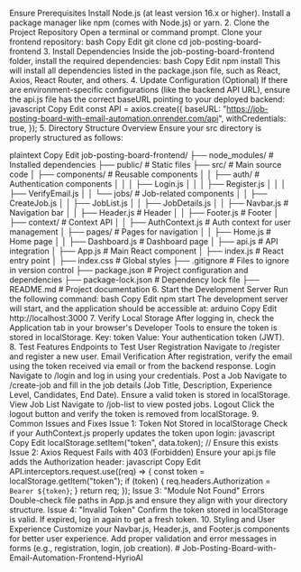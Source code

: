  Ensure Prerequisites
Install Node.js (at least version 16.x or higher).
Install a package manager like npm (comes with Node.js) or yarn.
2. Clone the Project Repository
Open a terminal or command prompt.
Clone your frontend repository:
bash
Copy
Edit
git clone <frontend-repo-url>
cd job-posting-board-frontend
3. Install Dependencies
Inside the job-posting-board-frontend folder, install the required dependencies:
bash
Copy
Edit
npm install
This will install all dependencies listed in the package.json file, such as React, Axios, React Router, and others.
4. Update Configuration (Optional)
If there are environment-specific configurations (like the backend API URL), ensure the api.js file has the correct baseURL pointing to your deployed backend:
javascript
Copy
Edit
const API = axios.create({
  baseURL: "https://job-posting-board-with-email-automation.onrender.com/api",
  withCredentials: true,
});
5. Directory Structure Overview
Ensure your src directory is properly structured as follows:

plaintext
Copy
Edit
job-posting-board-frontend/
├── node_modules/          # Installed dependencies
├── public/                # Static files
├── src/                   # Main source code
│   ├── components/        # Reusable components
│   │   ├── auth/          # Authentication components
│   │   │   ├── Login.js
│   │   │   ├── Register.js
│   │   │   ├── VerifyEmail.js
│   │   └── jobs/          # Job-related components
│   │       ├── CreateJob.js
│   │       ├── JobList.js
│   │       ├── JobDetails.js
│   │   ├── Navbar.js      # Navigation bar
│   │   ├── Header.js      # Header
│   │   ├── Footer.js      # Footer
│   ├── context/           # Context API
│   │   ├── AuthContext.js # Auth context for user management
│   ├── pages/             # Pages for navigation
│   │   ├── Home.js        # Home page
│   │   ├── Dashboard.js   # Dashboard page
│   ├── api.js             # API integration
│   ├── App.js             # Main React component
│   ├── index.js           # React entry point
│   ├── index.css          # Global styles
├── .gitignore             # Files to ignore in version control
├── package.json           # Project configuration and dependencies
├── package-lock.json      # Dependency lock file
├── README.md              # Project documentation
6. Start the Development Server
Run the following command:
bash
Copy
Edit
npm start
The development server will start, and the application should be accessible at:
arduino
Copy
Edit
http://localhost:3000
7. Verify Local Storage
After logging in, check the Application tab in your browser's Developer Tools to ensure the token is stored in localStorage.
Key: token
Value: Your authentication token (JWT).
8. Test Features
Endpoints to Test
User Registration
Navigate to /register and register a new user.
Email Verification
After registration, verify the email using the token received via email or from the backend response.
Login
Navigate to /login and log in using your credentials.
Post a Job
Navigate to /create-job and fill in the job details (Job Title, Description, Experience Level, Candidates, End Date).
Ensure a valid token is stored in localStorage.
View Job List
Navigate to /job-list to view posted jobs.
Logout
Click the logout button and verify the token is removed from localStorage.
9. Common Issues and Fixes
Issue 1: Token Not Stored in localStorage
Check if your AuthContext.js properly updates the token upon login:
javascript
Copy
Edit
localStorage.setItem("token", data.token); // Ensure this exists
Issue 2: Axios Request Fails with 403 (Forbidden)
Ensure your api.js file adds the Authorization header:
javascript
Copy
Edit
API.interceptors.request.use((req) => {
  const token = localStorage.getItem("token");
  if (token) {
    req.headers.Authorization = `Bearer ${token}`;
  }
  return req;
});
Issue 3: "Module Not Found" Errors
Double-check file paths in App.js and ensure they align with your directory structure.
Issue 4: "Invalid Token"
Confirm the token stored in localStorage is valid.
If expired, log in again to get a fresh token.
10. Styling and User Experience
Customize your Navbar.js, Header.js, and Footer.js components for better user experience.
Add proper validation and error messages in forms (e.g., registration, login, job creation).
#   J o b - P o s t i n g - B o a r d - w i t h - E m a i l - A u t o m a t i o n - F r o n t e n d - H y r i o A I 
 
 

